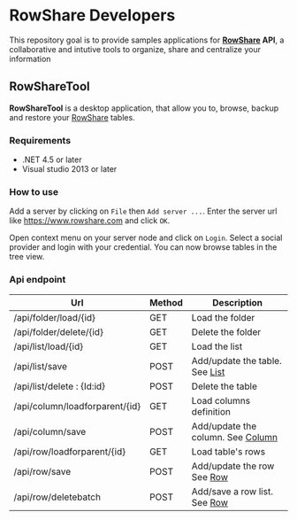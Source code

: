 # RowShare Developers

This repository goal is to provide samples applications for **[RowShare][rowshare] API**, a collaborative and intutive tools to organize, share
and centralize your information

## RowShareTool
**RowShareTool** is a desktop application, that allow you to, browse, backup and restore your [RowShare][rowshare] tables. 

### Requirements

* .NET 4.5 or later
* Visual studio 2013 or later

### How to use

Add a server by clicking on `File` then `Add server ...`. Enter the server url like https://www.rowshare.com and click `OK`.

Open context menu on your server node and click on `Login`. Select a social provider and login with your credential.
You can now browse tables in the tree view.

### Api endpoint

| Url                            | Method | Description                                 |
|--------------------------------|--------|---------------------------------------------|
| /api/folder/load/{id}          | GET    | Load the folder                             |
| /api/folder/delete/{id}        | GET    | Delete the folder                           |
| /api/list/load/{id}            | GET    | Load the list                               |
| /api/list/save                 | POST   | Add/update the table. See [List][list]      |
| /api/list/delete : {Id:id}     | POST   | Delete the table                            |
| /api/column/loadforparent/{id} | GET    | Load columns definition                     |
| /api/column/save               | POST   | Add/update the column. See [Column][column] |
| /api/row/loadforparent/{id}    | GET    | Load table's rows                           |
| /api/row/save                  | POST   | Add/update the row See [Row][row]           |
| /api/row/deletebatch           | POST   | Add/save a row list. See [Row][row]         |

[rowshare]: https://www.rowshare.com
[list]: RowShareTool/Model/List.cs
[column]: RowShareTool/Model/Column.cs
[row]: RowShareTool/Model/Row.cs